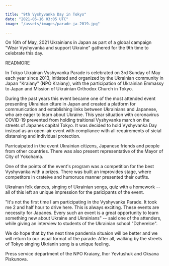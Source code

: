 ```yaml
---

title: "9th Vyshyvanka Day in Tokyo"
date: "2021-05-16 03:05 UTC"
image: "/assets/images/parade-ja-2019.jpg"

---
```


On 16th of May, 2021 Ukrainians in Japan as part of a global campaign
"Wear Vyshyvanka and support Ukraine" gathered for the 9th time to
celebrate this day.

READMORE

In Tokyo Ukrainan Vyshyvanka Parade is celebrated on 3rd Sunday of May
each year since 2013, initiated and organized by the Ukrainian community
in Japan "Kraiany" (NPO Kraiany), with the participation of Ukrainian
Emmassy to Japan and Mission of Ukrainian Orthodox Church in Tokyo.

During the past years this event became one of the most attended event
presenting Ukrainian clture in Japan and created a platform for
communication and establishing links between Ukrainians and Japanese,
who are eager to learn about Ukraine. This year situation with
coronavirus COVID-19 prevented from holding traitional Vyshyvanks march
on the streets of Japanes capital Tokyo. It was decided to hold
Vyshyvanka Day instead as an open-air event with compliance with all
requirements of sicial distansing and individual protection.

Parricaipated in the event Ukrainian citizens, Japanese friends and
people from other countries. There was also present representative of
the Mayor of City of Yokohama.

One of the points of the event's program was a competition for the best
Vyshyvanka with a prizes. There was built an improvides stage, where
competitors in crateive and humoruos manner presented their outfits.

Ukrainan folk dances, singing of Ukrainian songs, quiz with a homework
-- all of this left an unique impression for the paricipants of the
event.

"It's not the first time I am participating in the Vyshyvanka Parade. It
took me 2 and half hour to drive here. This is always exciting. These
events are necessity for Japanes.  Every such an event is a great
opportunity to learn something new about Ukraine and Ukrainians" -- said
one of the attenders, while giving an interview to students of the
Ukrainian school "Dzherelce".

We do hope that by the next time pandemia situaion will be better and we
will return to our usual format of the parade. After all, walking by the
streets of Tokyo singing Ukrianin song is a unique feeling.

Press service department of the NPO Kraiany,
Ihor Yevtushuk and Oksana Piskunova.
